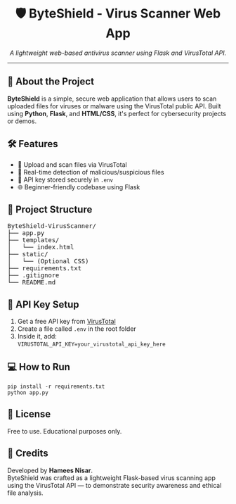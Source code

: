 <h1 align="center">🛡️ ByteShield - Virus Scanner Web App</h1>

<p align="center">
  <em>A lightweight web-based antivirus scanner using Flask and VirusTotal API.</em>
</p>

<hr>

<h2>🚀 About the Project</h2>
<p><strong>ByteShield</strong> is a simple, secure web application that allows users to scan uploaded files for viruses or malware using the VirusTotal public API. Built using <strong>Python</strong>, <strong>Flask</strong>, and <strong>HTML/CSS</strong>, it's perfect for cybersecurity projects or demos.</p>

<h2>🛠️ Features</h2>
<ul>
  <li>📁 Upload and scan files via VirusTotal</li>
  <li>🧪 Real-time detection of malicious/suspicious files</li>
  <li>🔐 API key stored securely in <code>.env</code></li>
  <li>🌐 Beginner-friendly codebase using Flask</li>
</ul>

<h2>📂 Project Structure</h2>
<pre>
ByteShield-VirusScanner/
├── app.py
├── templates/
│   └── index.html
├── static/
│   └── (Optional CSS)
├── requirements.txt
├── .gitignore
└── README.md
</pre>

<h2>🔐 API Key Setup</h2>
<ol>
  <li>Get a free API key from <a href="https://www.virustotal.com/">VirusTotal</a></li>
  <li>Create a file called <code>.env</code> in the root folder</li>
  <li>Inside it, add:<br><code>VIRUSTOTAL_API_KEY=your_virustotal_api_key_here</code></li>
</ol>

<h2>💻 How to Run</h2>
<pre><code>pip install -r requirements.txt
python app.py
</code></pre>

<h2>📜 License</h2>
<p>Free to use. Educational purposes only.</p>

<h2>🙌 Credits</h2>

Developed by **Hamees Nisar**.  
ByteShield was crafted as a lightweight Flask-based virus scanning app using the VirusTotal API — to demonstrate security awareness and ethical file analysis.


